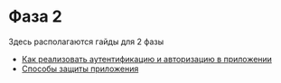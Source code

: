 # Фаза 2

Здесь располагаются гайды для 2 фазы

- [Как реализовать аутентификацию и авторизацию в приложении](./auth/)
- [Способы защиты приложения]()
